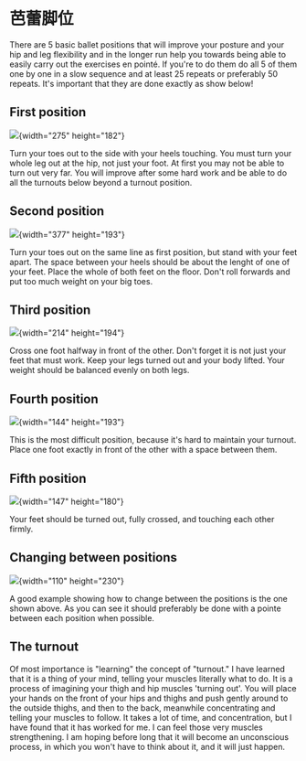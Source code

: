# 芭蕾脚位

There are 5 basic ballet positions that will improve your posture and
your hip and leg flexibility and in the longer run help you towards
being able to easily carry out the exercises en pointé. If you're to do
them do all 5 of them one by one in a slow sequence and at least 25
repeats or preferably 50 repeats. It's important that they are done
exactly as show below!

## First position

![](/images/Pos1.jpg){width="275" height="182"}

Turn your toes out to the side with your heels touching. You must turn
your whole leg out at the hip, not just your foot. At first you may not
be able to turn out very far. You will improve after some hard work and
be able to do all the turnouts below beyond a turnout position.

## Second position

![](/images/Pos2.jpg){width="377" height="193"}

Turn your toes out on the same line as first position, but stand with
your feet apart. The space between your heels should be about the lenght
of one of your feet. Place the whole of both feet on the floor. Don't
roll forwards and put too much weight on your big toes.

## Third position

![](/images/Pos3.jpg){width="214" height="194"}

Cross one foot halfway in front of the other. Don't forget it is not
just your feet that must work. Keep your legs turned out and your body
lifted. Your weight should be balanced evenly on both legs.

## Fourth position

![](/images/Pos4.jpg){width="144" height="193"}

This is the most difficult position, because it's hard to maintain your
turnout. Place one foot exactly in front of the other with a space
between them.

## Fifth position

![](/images/Pos5.jpg){width="147" height="180"}

Your feet should be turned out, fully crossed, and touching each other
firmly.

## Changing between positions

![](/images/releve.gif){width="110" height="230"}

A good example showing how to change between the positions is the one
shown above. As you can see it should preferably be done with a pointe
between each position when possible.

## The turnout

Of most importance is "learning" the concept of "turnout." I have
learned that it is a thing of your mind, telling your muscles literally
what to do. It is a process of imagining your thigh and hip muscles
'turning out'. You will place your hands on the front of your hips and
thighs and push gently around to the outside thighs, and then to the
back, meanwhile concentrating and telling your muscles to follow. It
takes a lot of time, and concentration, but I have found that it has
worked for me. I can feel those very muscles strengthening. I am hoping
before long that it will become an unconscious process, in which you
won't have to think about it, and it will just happen.

